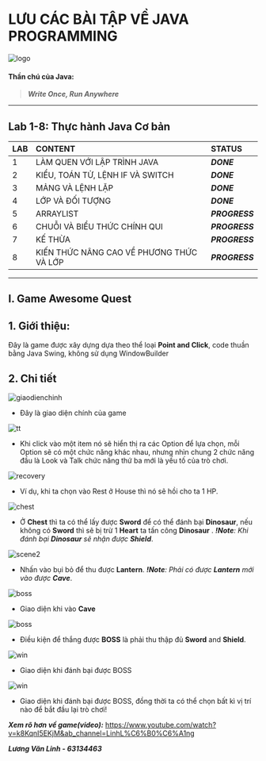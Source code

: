 # LƯU CÁC BÀI TẬP VỀ JAVA PROGRAMMING

![logo](https://logos-world.net/wp-content/uploads/2022/07/Java-Logo.png)

#### **Thần chú của Java:**

> _**Write Once, Run Anywhere**_

---

## **Lab 1-8: Thực hành Java Cơ bản**

| LAB | CONTENT                                  | STATUS         |
| :-- | :--------------------------------------- | :------------- |
| 1   | LÀM QUEN VỚI LẬP TRÌNH JAVA              | _**DONE**_     |
| 2   | KIỂU, TOÁN TỬ, LỆNH IF VÀ SWITCH         | _**DONE**_     |
| 3   | MẢNG VÀ LỆNH LẶP                         | _**DONE**_     |
| 4   | LỚP VÀ ĐỐI TƯỢNG                         | _**DONE**_     |
| 5   | ARRAYLIST                                | _**PROGRESS**_ |
| 6   | CHUỖI VÀ BIỂU THỨC CHÍNH QUI             | _**PROGRESS**_ |
| 7   | KẾ THỪA                                  | _**PROGRESS**_ |
| 8   | KIẾN THỨC NÂNG CAO VỀ PHƯƠNG THỨC VÀ LỚP | _**PROGRESS**_ |

---

## **I. Game Awesome Quest**

## 1. Giới thiệu:

Đây là game được xây dựng dựa theo thể loại **Point and Click**, code thuần bằng Java Swing, không sử dụng WindowBuilder

## 2. Chi tiết

![giaodienchinh](./IMAGE_FOR_MARKDOWN/home.png)

- Đây là giao diện chính của game

![tt](./IMAGE_FOR_MARKDOWN/tt.png)

- Khi click vào một item nó sẽ hiển thị ra các Option để lựa chọn, mỗi Option sẽ có một chức năng khác nhau, nhưng nhìn chung 2 chức năng đầu là Look và Talk chức năng thứ ba mới là yếu tố của trò chơi.

![recovery](./IMAGE_FOR_MARKDOWN/recovery.png)

- Ví dụ, khi ta chọn vào Rest ở House thì nó sẽ hồi cho ta 1 HP.

![chest](./IMAGE_FOR_MARKDOWN/chest.png)

- Ở **Chest** thì ta có thể lấy được **Sword** để có thể đánh bại **Dinosaur**, nếu không có **Sword** thì sẽ bị trừ 1 **Heart** ta tấn công **Dinosaur** .
  _**!Note**: Khi đánh bại **Dinosaur** sẽ nhận được **Shield**_.

![scene2](./IMAGE_FOR_MARKDOWN/scene2.png)

- Nhấn vào bụi bỏ để thu được **Lantern**.
  _**!Note**: Phải có được **Lantern** mới vào được **Cave**_.

![boss](./IMAGE_FOR_MARKDOWN/boss.png)

- Giao diện khi vào **Cave**

![boss](./IMAGE_FOR_MARKDOWN/attack.png)

- Điều kiện để thắng được **BOSS** là phải thu thập đủ **Sword** and **Shield**.

![win](./IMAGE_FOR_MARKDOWN/win.png)

- Giao diện khi đánh bại được BOSS

![win](./IMAGE_FOR_MARKDOWN/died.png)

- Giao diện khi đánh bại được BOSS, đồng thời ta có thể chọn bất kì vị trí nào để bắt đầu lại trò chơi!

_**Xem rõ hơn về game(video):**_ https://www.youtube.com/watch?v=k8KqnI5EKjM&ab_channel=LinhL%C6%B0%C6%A1ng

_**Lương Văn Linh - 63134463**_
